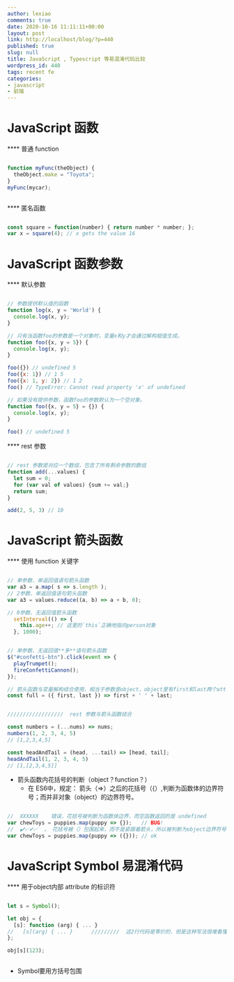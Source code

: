 ```yaml
---
author: lexiao
comments: true
date: 2020-10-16 11:11:11+00:00
layout: post
link: http://localhost/blog/?p=440
published: true
slug: null
title: JavaScript , Typescript 等易混淆代码比较
wordpress_id: 440
tags: recent fe
categories:
- javascript
- 前端
---
```


# JavaScript 函数

****   普通 function 

```js

function myFunc(theObject) {
  theObject.make = "Toyota";
}
myFunc(mycar);



```

****   匿名函数

```js

const square = function(number) { return number * number; };
var x = square(4); // x gets the value 16

```

# JavaScript 函数参数

****   默认参数

```js

// 参数提供默认值的函数
function log(x, y = 'World') {
  console.log(x, y);
}

// 只有当函数foo的参数是一个对象时，变量x和y才会通过解构赋值生成。
function foo({x, y = 5}) {
  console.log(x, y);
}

foo({}) // undefined 5
foo({x: 1}) // 1 5
foo({x: 1, y: 2}) // 1 2
foo() // TypeError: Cannot read property 'x' of undefined

// 如果没有提供参数，函数foo的参数默认为一个空对象。
function foo({x, y = 5} = {}) {
  console.log(x, y);
}

foo() // undefined 5

```

****   rest 参数

```js

// rest 参数是对应一个数组，包含了所有剩余参数的数组
function add(...values) {
  let sum = 0;
  for (var val of values) {sum += val;}
  return sum;
}

add(2, 5, 3) // 10

```



# JavaScript 箭头函数

****   使用 function 关键字

```js

// 单参数、单返回值语句箭头函数
var a3 = a.map( s => s.length );
// 2参数、单返回值语句箭头函数
var a3 = values.reduce((a, b) => a + b, 0);

// 0参数、无返回值箭头函数
  setInterval(() => {
    this.age++; // 这里的`this`正确地指向person对象
  }, 1000);


// 单参数、无返回值**多**语句箭头函数
$("#confetti-btn").click(event => {
  playTrumpet();
  fireConfettiCannon();
});  

// 箭头函数与变量解构结合使用，相当于参数是object，object里有first和last两个attribute
const full = ({ first, last }) => first + ' ' + last;


//////////////////  rest 参数与箭头函数结合

const numbers = (...nums) => nums;
numbers(1, 2, 3, 4, 5)
// [1,2,3,4,5]

const headAndTail = (head, ...tail) => [head, tail];
headAndTail(1, 2, 3, 4, 5)
// [1,[2,3,4,5]]


```

- 箭头函数内花括号的判断（object？function？）
    - 在 ES6中，规定： 箭头（=>）之后的花括号（{）,判断为函数体的边界符号；而并非对象（object）的边界符号。


```js

//  XXXXXX    错误，花括号被判断为函数体边界，而空函数返回的是 undefined
var chewToys = puppies.map(puppy => {});   // BUG!
//  ✔️✅✔✅  ， 花括号被（）包围起来，而不是紧跟着箭头，所以被判断为object边界符号，返回的是一个空object
var chewToys = puppies.map(puppy => ({})); // ok

```

# JavaScript Symbol 易混淆代码

****   用于object内部 attribute 的标识符 

```js

let s = Symbol();

let obj = {
  [s]: function (arg) { ... }
//   [s](arg) { ... }      /////////  这2行代码是等价的，但是这种写法很难看懂
};

obj[s](123);



```

- Symbol要用方括号包围














